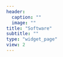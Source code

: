 ```yaml
---
header:
  caption: ""
  image: ""
title: "Software"
subtitle: ""
type: "widget_page"
view: 2
---
```

